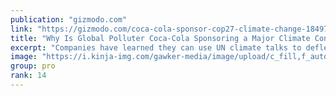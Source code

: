 ```yaml
---
publication: "gizmodo.com"
link: "https://gizmodo.com/coca-cola-sponsor-cop27-climate-change-1849716645"
title: "Why Is Global Polluter Coca-Cola Sponsoring a Major Climate Conference?"
excerpt: "Companies have learned they can use UN climate talks to deflect from their contributions to the global crisis."
image: "https://i.kinja-img.com/gawker-media/image/upload/c_fill,f_auto,fl_progressive,g_center,h_675,pg_1,q_80,w_1200/cb7998eda34aa2d0c8ea5e21b9372934.jpg"
group: pro
rank: 14
---
```

